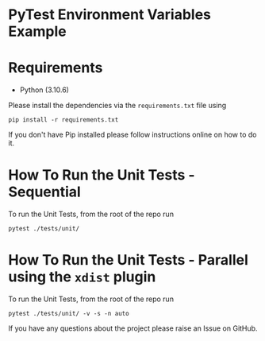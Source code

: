 # PyTest Environment Variables Example

[//]: # (This repo contains the sample code for the article - [Save Money On You CI/CD Pipelines Using Pytest Parallel &#40;with Example&#41;]&#40;https://pytest-with-eric.com/pytest-best-practices/pytest-parallel/&#41;)


# Requirements
* Python (3.10.6)

Please install the dependencies via the `requirements.txt` file using 
```commandline
pip install -r requirements.txt
```
If you don't have Pip installed please follow instructions online on how to do it.

# How To Run the Unit Tests - Sequential
To run the Unit Tests, from the root of the repo run
```commandline
pytest ./tests/unit/
```

# How To Run the Unit Tests - Parallel using the `xdist` plugin
To run the Unit Tests, from the root of the repo run
```commandline
pytest ./tests/unit/ -v -s -n auto
```

If you have any questions about the project please raise an Issue on GitHub. 